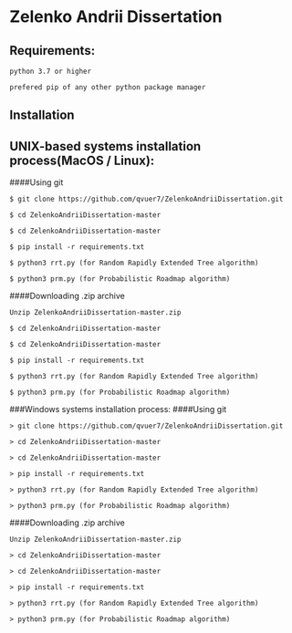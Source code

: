 # Zelenko Andrii Dissertation

## Requirements:
`python 3.7 or higher`

 `prefered pip of any other python package manager`


## Installation
## UNIX-based systems installation process(MacOS / Linux):
####Using git

`$ git clone https://github.com/qvuer7/ZelenkoAndriiDissertation.git`

`$ cd ZelenkoAndriiDissertation-master`

`$ cd ZelenkoAndriiDissertation-master`

`$ pip install -r requirements.txt`

`$ python3 rrt.py (for Random Rapidly Extended Tree algorithm)`

`$ python3 prm.py (for Probabilistic Roadmap algorithm)`

####Downloading .zip archive

`Unzip ZelenkoAndriiDissertation-master.zip`

`$ cd ZelenkoAndriiDissertation-master`

`$ cd ZelenkoAndriiDissertation-master`

`$ pip install -r requirements.txt`

`$ python3 rrt.py (for Random Rapidly Extended Tree algorithm)`

`$ python3 prm.py (for Probabilistic Roadmap algorithm)`
    
###Windows systems installation process: 
####Using git

`> git clone https://github.com/qvuer7/ZelenkoAndriiDissertation.git`

`> cd ZelenkoAndriiDissertation-master`

`> cd ZelenkoAndriiDissertation-master`

`> pip install -r requirements.txt`

`> python3 rrt.py (for Random Rapidly Extended Tree algorithm)`

`> python3 prm.py (for Probabilistic Roadmap algorithm)`

####Downloading .zip archive

`Unzip ZelenkoAndriiDissertation-master.zip`

`> cd ZelenkoAndriiDissertation-master`

`> cd ZelenkoAndriiDissertation-master`

`> pip install -r requirements.txt`

`> python3 rrt.py (for Random Rapidly Extended Tree algorithm)`

`> python3 prm.py (for Probabilistic Roadmap algorithm)`


